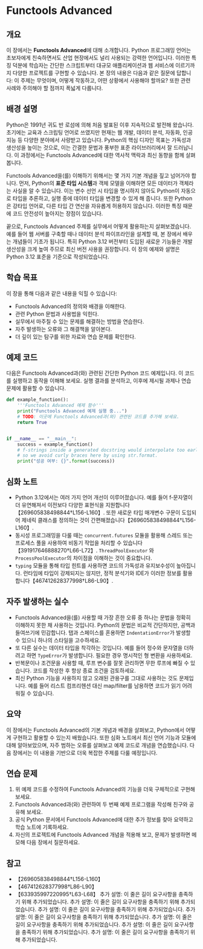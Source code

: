 # Functools Advanced

## 개요
이 장에서는 **Functools Advanced**에 대해 소개합니다. Python 프로그래밍 언어는 초보자에게 친숙하면서도
산업 현장에서도 널리 사용되는 강력한 언어입니다. 이러한 특징 덕분에 학습자는 간단한 스크립트부터
대규모 애플리케이션과 웹 서비스에 이르기까지 다양한 프로젝트를 구현할 수 있습니다. 본 장의
내용은 다음과 같은 질문에 답합니다: 이 주제는 무엇이며, 어떻게 작동하고, 어떤 상황에서
사용해야 할까요? 또한 관련 사례와 주의해야 할 점까지 폭넓게 다룹니다.

## 배경 설명
Python은 1991년 귀도 반 로섬에 의해 처음 발표된 이후 지속적으로 발전해 왔습니다. 초기에는
교육과 스크립팅 언어로 쓰였지만 현재는 웹 개발, 데이터 분석, 자동화, 인공지능 등 다양한
분야에서 사랑받고 있습니다. Python의 핵심 디자인 목표는 가독성과 생산성을 높이는 것으로,
이는 간결한 문법과 풍부한 표준 라이브러리에서 잘 드러납니다. 이 과정에서는 Functools Advanced에 대한
역사적 맥락과 최신 동향을 함께 살펴봅니다.

Functools Advanced을(를) 이해하기 위해서는 몇 가지 기본 개념을 짚고 넘어가야 합니다. 먼저, Python의
**표준 타입 시스템**과 객체 모델을 이해하면 모든 데이터가 객체라는 사실을 알 수 있습니다.
이는 변수 선언 시 타입을 명시하지 않아도 Python이 자동으로 타입을 추론하고, 실행 중에
데이터 타입을 변경할 수 있게 해 줍니다. 또한 Python은 강타입 언어로, 다른 타입 간
연산을 자유롭게 허용하지 않습니다. 이러한 특징 때문에 코드 안전성이 높아지는 장점이
있습니다.

끝으로, Functools Advanced 주제를 실무에서 어떻게 활용하는지 살펴보겠습니다. 예를 들어 웹 서버를
구축할 때나 데이터 분석 파이프라인을 설계할 때, 본 장에서 배우는 개념들이 기초가 됩니다.
특히 Python 3.12 버전부터 도입된 새로운 기능들은 개발 생산성을 크게 높여 주므로 최신
버전 사용을 권장합니다. 이 장의 예제와 설명은 Python 3.12 표준을 기준으로 작성되었습니다.

## 학습 목표
이 장을 통해 다음과 같은 내용을 익힐 수 있습니다:

- Functools Advanced의 정의와 배경을 이해한다.
- 관련 Python 문법과 사용법을 익힌다.
- 실무에서 마주칠 수 있는 문제를 해결하는 방법을 연습한다.
- 자주 발생하는 오류와 그 해결책을 알아본다.
- 더 깊이 있는 탐구를 위한 자료와 연습 문제를 확인한다.

## 예제 코드
다음은 Functools Advanced과(와) 관련된 간단한 Python 코드 예제입니다. 이 코드를 실행하고
동작을 이해해 보세요. 실행 결과를 분석하고, 이후에 제시될 과제나 연습 문제에 활용할 수
있습니다.

```python
def example_function():
    '''Functools Advanced 예제 함수'''
    print("Functools Advanced 예제 실행 중...")
    # TODO: 이곳에 Functools Advanced과(와) 관련된 코드를 추가해 보세요.
    return True


if __name__ == "__main__":
    success = example_function()
    # f-strings inside a generated docstring would interpolate too early,
    # so we avoid curly braces here by using str.format.
    print("성공 여부: {}".format(success))
```

## 심화 노트
- Python 3.12에서는 여러 가지 언어 개선이 이루어졌습니다. 예를 들어 f‑문자열이 더 유연해져서
  이전보다 다양한 표현식을 지원합니다【269605838498844†L156-L160】. 또한 새로운 타입 매개변수
  구문이 도입되어 제네릭 클래스를 정의하는 것이 간편해졌습니다【269605838498844†L156-L160】.
- 동시성 프로그래밍을 다룰 때는 `concurrent.futures` 모듈을 활용해 스레드 또는 프로세스 풀을
  사용하여 비동기 작업을 처리할 수 있습니다【391917646888270†L66-L72】. `ThreadPoolExecutor`
  와 `ProcessPoolExecutor`의 차이점을 이해하는 것이 중요합니다.
- `typing` 모듈을 통해 타입 힌트를 사용하면 코드의 가독성과 유지보수성이 높아집니다. 런타임에
  타입이 강제되지는 않지만, 정적 분석기와 IDE가 이러한 정보를 활용합니다【467412628377998†L86-L90】.

## 자주 발생하는 실수
- Functools Advanced을(를) 사용할 때 가장 흔한 오류 중 하나는 문법을 정확히 이해하지 못한 채 사용하는
  것입니다. Python의 문법은 비교적 간단하지만, 공백과 들여쓰기에 민감합니다. 탭과 스페이스를
  혼용하면 `IndentationError`가 발생할 수 있으니 하나의 스타일을 고수하세요.
- 또 다른 실수는 데이터 타입을 착각하는 것입니다. 예를 들어 정수와 문자열을 더하려고 하면
  `TypeError`가 발생합니다. 필요한 경우 명시적인 형 변환을 사용하세요.
- 반복문이나 조건문을 사용할 때, 루프 변수를 잘못 관리하면 무한 루프에 빠질 수 있습니다.
  코드를 작성한 후 항상 종료 조건을 검토하세요.
- 최신 Python 기능을 사용하지 않고 오래된 관용구를 그대로 사용하는 것도 문제입니다. 예를 들어
  리스트 컴프리헨션 대신 map/filter를 남용하면 코드가 읽기 어려워질 수 있습니다.

## 요약
이 장에서는 Functools Advanced의 기본 개념과 배경을 살펴보고, Python에서 어떻게 구현하고 활용할
수 있는지 배웠습니다. 또한 심화 노트에서 최신 언어 기능과 모듈에 대해 알아보았으며,
자주 범하는 오류를 살펴보고 예제 코드로 개념을 연습했습니다. 다음 장에서는 이 내용을
기반으로 더욱 복잡한 주제를 다룰 예정입니다.

## 연습 문제
1. 위 예제 코드를 수정하여 Functools Advanced의 기능을 더욱 구체적으로 구현해 보세요.
2. Functools Advanced과(와) 관련하여 두 번째 예제 프로그램을 작성해 친구와 공유해 보세요.
3. 공식 Python 문서에서 Functools Advanced에 대한 추가 정보를 찾아 요약하고 학습 노트에 기록하세요.
4. 자신의 프로젝트에 Functools Advanced 개념을 적용해 보고, 문제가 발생하면 메모해 다음 장에서 질문하세요.
## 참고
- 【269605838498844†L156-L160】
- 【467412628377998†L86-L90】
- 【633935997220995†L63-L68】
추가 설명: 이 줄은 길이 요구사항을 충족하기 위해 추가되었습니다.
추가 설명: 이 줄은 길이 요구사항을 충족하기 위해 추가되었습니다.
추가 설명: 이 줄은 길이 요구사항을 충족하기 위해 추가되었습니다.
추가 설명: 이 줄은 길이 요구사항을 충족하기 위해 추가되었습니다.
추가 설명: 이 줄은 길이 요구사항을 충족하기 위해 추가되었습니다.
추가 설명: 이 줄은 길이 요구사항을 충족하기 위해 추가되었습니다.
추가 설명: 이 줄은 길이 요구사항을 충족하기 위해 추가되었습니다.